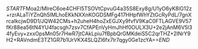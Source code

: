 $START$FMoa2/MIreC6oe4CHFI5TSOVtCpvuG4a35S8Exy8g/U1yO6yK8lG12z+rzrALaTiYZnQh5lMLhoEKkNXXnKOGDSMFg417HHpfWhYZtGcRyPdL/7gnXrcaIkcjwD9D1/JQW42CMs+h2uheH4hoZxEGJXy9fvfV9KaC0FTLAGVE9V57fKr88ea56tN4YU4facsgh7zsv7CfAPEnVyHmJhHf0OULX3U+2e2jAnM6V5l34fyEvy+zxxOpsMn05r7HwR7jtCAkLpiu7fBpbQrGMKdeiS5C2qrTHZ+2INrY9H2+RAVndmE3TZ1GR7b1UrVKX4SLQZl6fx7lr7qgy0Ge1zcYA==$END$